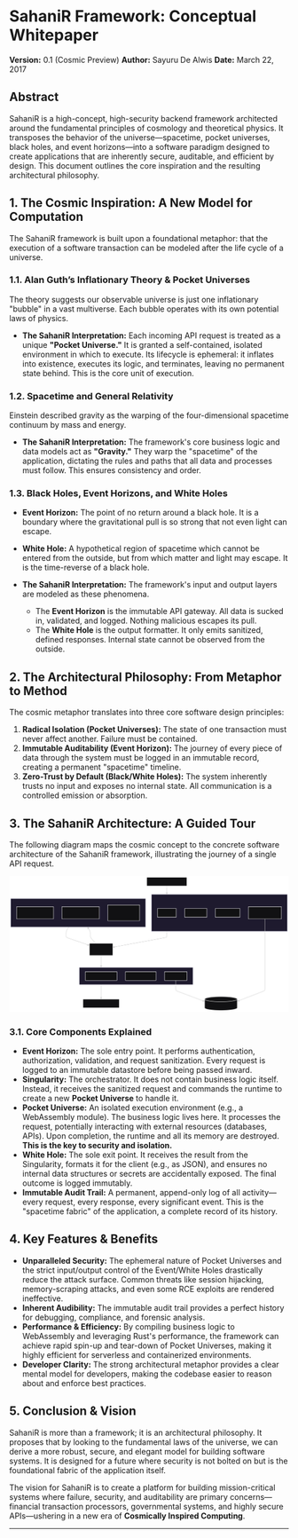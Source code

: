 # **SahaniR Framework: Conceptual Whitepaper**
**Version:** 0.1 (Cosmic Preview)
**Author:** Sayuru De Alwis
**Date:** March 22, 2017

## **Abstract**
SahaniR is a high-concept, high-security backend framework architected around the fundamental principles of cosmology and theoretical physics. It transposes the behavior of the universe—spacetime, pocket universes, black holes, and event horizons—into a software paradigm designed to create applications that are inherently secure, auditable, and efficient by design. This document outlines the core inspiration and the resulting architectural philosophy.

## 1. The Cosmic Inspiration: A New Model for Computation

The SahaniR framework is built upon a foundational metaphor: that the execution of a software transaction can be modeled after the life cycle of a universe.

### 1.1. Alan Guth’s Inflationary Theory & Pocket Universes
The theory suggests our observable universe is just one inflationary "bubble" in a vast multiverse. Each bubble operates with its own potential laws of physics.

*   **The SahaniR Interpretation:** Each incoming API request is treated as a unique **"Pocket Universe."** It is granted a self-contained, isolated environment in which to execute. Its lifecycle is ephemeral: it inflates into existence, executes its logic, and terminates, leaving no permanent state behind. This is the core unit of execution.

### 1.2. Spacetime and General Relativity
Einstein described gravity as the warping of the four-dimensional spacetime continuum by mass and energy.

*   **The SahaniR Interpretation:** The framework's core business logic and data models act as **"Gravity."** They warp the "spacetime" of the application, dictating the rules and paths that all data and processes must follow. This ensures consistency and order.

### 1.3. Black Holes, Event Horizons, and White Holes
*   **Event Horizon:** The point of no return around a black hole. It is a boundary where the gravitational pull is so strong that not even light can escape.
*   **White Hole:** A hypothetical region of spacetime which cannot be entered from the outside, but from which matter and light may escape. It is the time-reverse of a black hole.

*   **The SahaniR Interpretation:** The framework's input and output layers are modeled as these phenomena.
    *   The **Event Horizon** is the immutable API gateway. All data is sucked in, validated, and logged. Nothing malicious escapes its pull.
    *   The **White Hole** is the output formatter. It only emits sanitized, defined responses. Internal state cannot be observed from the outside.

## 2. The Architectural Philosophy: From Metaphor to Method

The cosmic metaphor translates into three core software design principles:

1.  **Radical Isolation (Pocket Universes):** The state of one transaction must never affect another. Failure must be contained.
2.  **Immutable Auditability (Event Horizon):** The journey of every piece of data through the system must be logged in an immutable record, creating a permanent "spacetime" timeline.
3.  **Zero-Trust by Default (Black/White Holes):** The system inherently trusts no input and exposes no internal state. All communication is a controlled emission or absorption.

## 3. The SahaniR Architecture: A Guided Tour

The following diagram maps the cosmic concept to the concrete software architecture of the SahaniR framework, illustrating the journey of a single API request.

![SahaniR Architecture Diagram](concept.svg)

### 3.1. Core Components Explained

*   **Event Horizon:** The sole entry point. It performs authentication, authorization, validation, and request sanitization. Every request is logged to an immutable datastore before being passed inward.
*   **Singularity:** The orchestrator. It does not contain business logic itself. Instead, it receives the sanitized request and commands the runtime to create a new **Pocket Universe** to handle it.
*   **Pocket Universe:** An isolated execution environment (e.g., a WebAssembly module). The business logic lives here. It processes the request, potentially interacting with external resources (databases, APIs). Upon completion, the runtime and all its memory are destroyed. **This is the key to security and isolation.**
*   **White Hole:** The sole exit point. It receives the result from the Singularity, formats it for the client (e.g., as JSON), and ensures no internal data structures or secrets are accidentally exposed. The final outcome is logged immutably.
*   **Immutable Audit Trail:** A permanent, append-only log of all activity—every request, every response, every significant event. This is the "spacetime fabric" of the application, a complete record of its history.

## 4. Key Features & Benefits

*   **Unparalleled Security:** The ephemeral nature of Pocket Universes and the strict input/output control of the Event/White Holes drastically reduce the attack surface. Common threats like session hijacking, memory-scraping attacks, and even some RCE exploits are rendered ineffective.
*   **Inherent Audibility:** The immutable audit trail provides a perfect history for debugging, compliance, and forensic analysis.
*   **Performance & Efficiency:** By compiling business logic to WebAssembly and leveraging Rust's performance, the framework can achieve rapid spin-up and tear-down of Pocket Universes, making it highly efficient for serverless and containerized environments.
*   **Developer Clarity:** The strong architectural metaphor provides a clear mental model for developers, making the codebase easier to reason about and enforce best practices.

## 5. Conclusion & Vision

SahaniR is more than a framework; it is an architectural philosophy. It proposes that by looking to the fundamental laws of the universe, we can derive a more robust, secure, and elegant model for building software systems. It is designed for a future where security is not bolted on but is the foundational fabric of the application itself.

The vision for SahaniR is to create a platform for building mission-critical systems where failure, security, and auditability are primary concerns—financial transaction processors, governmental systems, and highly secure APIs—ushering in a new era of **Cosmically Inspired Computing**.

---